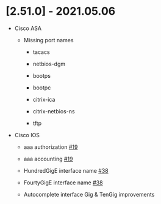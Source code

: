 # [2.51.0] - 2021.05.06

* Cisco ASA

    * Missing port names

        * tacacs

        * netbios-dgm

        * bootps

        * bootpc

        * citrix-ica

        * citrix-netbios-ns

        * tftp

* Cisco IOS

    * aaa authorization [#19](https://github.com/heyglen/network_tech/issues/19)

    * aaa accounting [#19](https://github.com/heyglen/network_tech/issues/19)

    * HundredGigE interface name [#38](https://github.com/heyglen/network_tech/issues/38)

    * FourtyGigE interface name [#38](https://github.com/heyglen/network_tech/issues/38)

    * Autocomplete interface Gig & TenGig improvements
